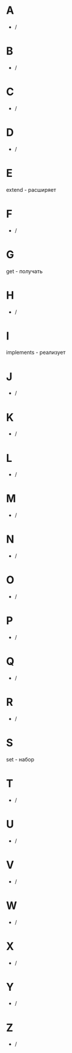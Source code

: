 # A
- /
# B
- /
# C
- /
# D
- /
# E
extend - расширяет
# F
- /
# G
get - получать
# H
- /
# I
implements - реализует
# J
- /
# K
- /
# L
- /
# M
- /
# N
- /
# O
- /
# P
- /
# Q
- /
# R
- /
# S
set - набор
# T
- /
# U
- /
# V
- /
# W
- /
# X
- /
# Y
- /
# Z
- /
